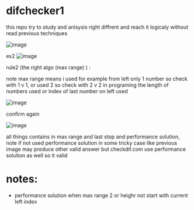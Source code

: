# difchecker1

this repo try to study and anlsysis right diffrent and reach it logicaly without read previous techniques

![image](https://github.com/MahmoudHegazi/difchecker1/assets/55125302/6fd6c79b-66dd-4b09-8908-aa7f121437f3)


ex2
![image](https://github.com/MahmoudHegazi/difchecker1/assets/55125302/9dc4362b-5cc3-4815-b304-b7afdf472ab8)


rule2 (the right algo (max range) ) :

note max range means i used for example from left only 1 number so check with 1 v 1, or used 2 so check with 2 v 2 in programing the length of numbers used or index of last number on left used

![image](https://github.com/MahmoudHegazi/difchecker1/assets/55125302/e451d742-eb6d-4255-b713-810ba2b7a5fa)


confirm again

![image](https://github.com/MahmoudHegazi/difchecker1/assets/55125302/db5c2f27-67ef-4cdc-a7f4-4a46aaebe0a0)


all things contains in max range and last stop and performance solution, note if not used performance solution in some tricky case like previous image may preduce other valid answer but checkdif.com use performance solution as well so it valid

# notes:

* performance solution when max range 2 or heighr not start with current left index
